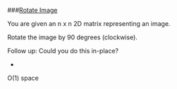 ###[Rotate Image](http://leetcode.com/onlinejudge#question_48)

You are given an n x n 2D matrix representing an image.

Rotate the image by 90 degrees (clockwise).

Follow up:
Could you do this in-place?

-

O(1) space